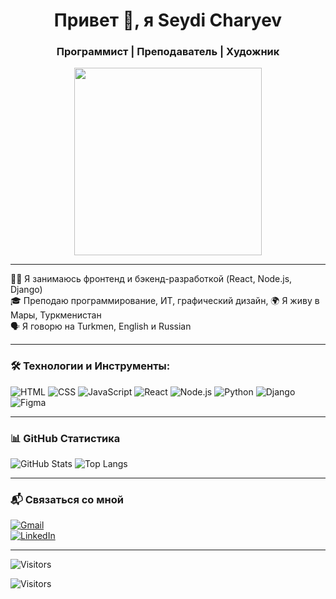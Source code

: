<h1 align="center">Привет 👋, я Seydi Charyev</h1>
<h3 align="center">Программист | Преподаватель | Художник</h3>

<p align="center">
  <img src="https://media.giphy.com/media/qgQUggAC3Pfv687qPC/giphy.gif" width="300" />
</p>

---

👨‍💻 Я занимаюсь фронтенд и бэкенд-разработкой (React, Node.js, Django)  
🎓 Преподаю программирование, ИТ, графический дизайн, 
🌍 Я живу в Мары, Туркменистан  
🗣 Я говорю на Turkmen, English и Russian  

---

### 🛠️ Технологии и Инструменты:

![HTML](https://img.shields.io/badge/HTML5-E34F26?style=flat-square&logo=html5&logoColor=white)
![CSS](https://img.shields.io/badge/CSS3-1572B6?style=flat-square&logo=css3&logoColor=white)
![JavaScript](https://img.shields.io/badge/JavaScript-F7DF1E?style=flat-square&logo=javascript&logoColor=black)
![React](https://img.shields.io/badge/React-20232A?style=flat-square&logo=react&logoColor=61DAFB)
![Node.js](https://img.shields.io/badge/Node.js-339933?style=flat-square&logo=node-dot-js&logoColor=white)
![Python](https://img.shields.io/badge/Python-3776AB?style=flat-square&logo=python&logoColor=white)
![Django](https://img.shields.io/badge/Django-092E20?style=flat-square&logo=django&logoColor=white)
![Figma](https://img.shields.io/badge/Figma-F24E1E?style=flat-square&logo=figma&logoColor=white)

---

### 📊 GitHub Статистика

![GitHub Stats](https://github-readme-stats.vercel.app/api?username=TheSeydiCharyyev&show_icons=true&theme=dark)
![Top Langs](https://github-readme-stats.vercel.app/api/top-langs/?username=TheSeydiCharyyev&layout=compact&theme=dark)

---

### 📬 Связаться со мной

[![Gmail](https://img.shields.io/badge/Gmail-D14836?style=flat-square&logo=gmail&logoColor=white)](mailto:seydi.charyev@gmail.com)  
[![LinkedIn](https://img.shields.io/badge/LinkedIn-blue?style=flat-square&logo=linkedin&logoColor=white)](https://www.linkedin.com/in/seydi-charyyev/)

---

![Visitors](https://visitor-badge.laobi.icu/badge?page_id=TheSeydiCharyyev.TheSeydiCharyyev)

![Visitors](https://visitor-badge.laobi.icu/badge?page_id=TheSeydiCharyyev.TheSeydiCharyyev)


